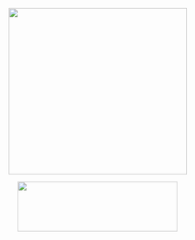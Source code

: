 <p align="center">
  <img width="357" height="333" src="https://cdn.discordapp.com/attachments/805551315400654889/1361024373707772025/805776372579cf1499c150c14e5346fd-removebg-preview.png?ex=67fd4039&is=67fbeeb9&hm=3f3ae96d7bd452561649d9e78aab37a65a9e3a47883fc55cde32dceb86ed7b07&">
</p>

<p align="center">
  <img width="320" height="100" src="https://spotify-github-profile.kittinanx.com/api/view?uid=cc7ruoqolcp0f2nf5f1txlivi&cover_image=true&theme=natemoo-re&show_offline=false&background_color=121212&interchange=false&bar_color_cover=true&bar_color=53b14f)](https://spotify-github-profile.kittinanx.com/api/view?uid=cc7ruoqolcp0f2nf5f1txlivi&redirect=true)">
</p>
